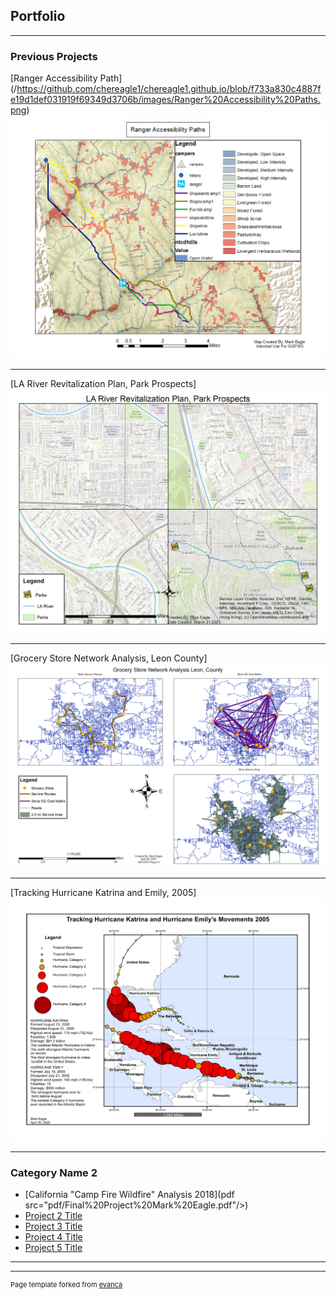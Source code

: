 ## Portfolio

---

### Previous Projects 

[Ranger Accessibility Path] (/https://github.com/chereagle1/chereagle1.github.io/blob/f733a830c4887fe19d1def031919f69349d3706b/images/Ranger%20Accessibility%20Paths.png)
<img src="images/Ranger%20Accessibility%20Paths.png"/>

---
[LA River Revitalization Plan, Park Prospects] 
<img src="images/Eagle Project 2.jpg"/>

---
[Grocery Store Network Analysis, Leon County] 
<img src="images/Eagle Project 4.png"/>

---
[Tracking Hurricane Katrina and Emily, 2005] 
<img src="images/Assignment 7 Eagle.pdf"/>

---
### Category Name 2

- [California "Camp Fire Wildfire" Analysis 2018](pdf src="pdf/Final%20Project%20Mark%20Eagle.pdf"/>)
- [Project 2 Title](http://example.com/)
- [Project 3 Title](http://example.com/)
- [Project 4 Title](http://example.com/)
- [Project 5 Title](http://example.com/)

---




---
<p style="font-size:11px">Page template forked from <a href="https://github.com/evanca/quick-portfolio">evanca</a></p>
<!-- Remove above link if you don't want to attibute -->
